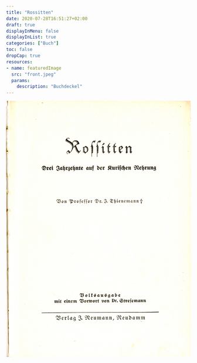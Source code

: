 ```yaml
---
title: "Rossitten"
date: 2020-07-28T16:51:27+02:00
draft: true
displayInMenu: false
displayInList: true
categories: ["Buch"]
toc: false
dropCap: true
resources:
- name: featuredImage
  src: "front.jpeg"
  params:
    description: "Buchdeckel"
---
```


![Titelseite](title.jpeg)
